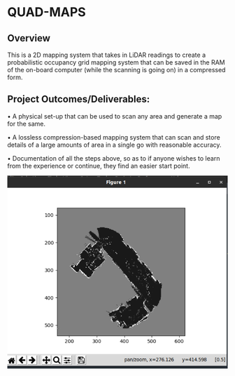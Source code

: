 # QUAD-MAPS
## Overview
This is a 2D mapping system that takes in LiDAR readings to create a probabilistic occupancy grid
mapping system that can be saved in the RAM of the on-board computer (while the scanning is going on)
in a compressed form.
## Project Outcomes/Deliverables:
• A physical set-up that can be used to scan any area and generate a map for the same.

• A lossless compression-based mapping system that can scan and store details of a large
amounts of area in a single go with reasonable accuracy.

• Documentation of all the steps above, so as to if anyone wishes to learn from the
experience or continue, they find an easier start point.

![](images/IMG-1880.PNG)
